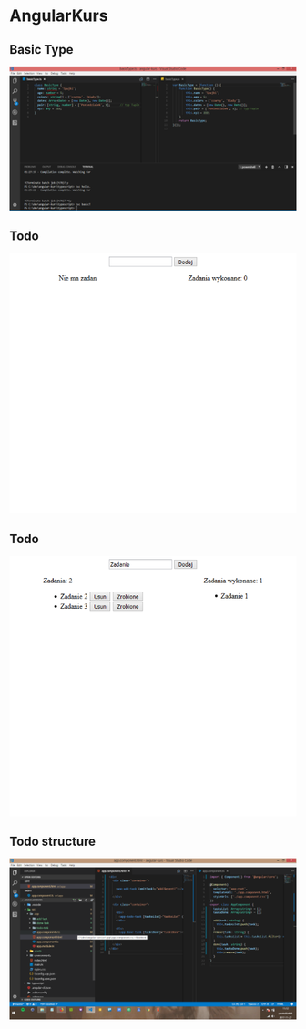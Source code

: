 # AngularKurs

## Basic Type

![Basic Type](/src/assets/img/basicType.png?raw=true "Basic Type")
## Todo
![Todo](/src/assets/img/1.png?raw=true "1")
## Todo
![Todo2](/src/assets/img/2.png?raw=true "2")
## Todo structure
![Todo structure](/src/assets/img/3.png?raw=true "Todo structure")
